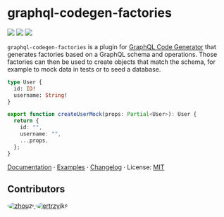 # graphql-codegen-factories

![](https://img.shields.io/github/license/zhouzi/graphql-codegen-factories?style=for-the-badge) ![](https://img.shields.io/github/workflow/status/zhouzi/graphql-codegen-factories/CI/main?style=for-the-badge) ![](https://img.shields.io/npm/v/graphql-codegen-factories?style=for-the-badge)

`graphql-codegen-factories` is a plugin for [GraphQL Code Generator](https://www.graphql-code-generator.com/) that generates factories based on a GraphQL schema and operations.
Those factories can then be used to create objects that match the schema, for example to mock data in tests or to seed a database.

```graphql
type User {
  id: ID!
  username: String!
}
```

```typescript
export function createUserMock(props: Partial<User>): User {
  return {
    id: "",
    username: "",
    ...props,
  };
}
```

<p style="text-align: center;">

[Documentation](https://gabinaureche.com/graphql-codegen-factories/) · [Examples](https://gabinaureche.com/graphql-codegen-factories/#examples) · [Changelog](./changelog.md) · License: [MIT](./license)

</p>

## Contributors

<a href="https://github.com/zhouzi">
<img src="https://github.com/zhouzi.png?size=50" alt="zhouzi" style="border-radius: 50%;" />
</a>
<a href="https://github.com/ertrzyiks">
<img src="https://github.com/ertrzyiks.png?size=50" alt="ertrzyiks" style="border-radius: 50%;" />
</a>
